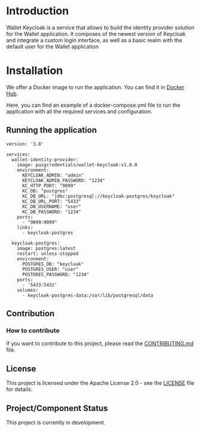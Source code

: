 
# Introduction
Wallet Keycloak is a service that allows to build the identity provider solution for the Wallet application. It composes of the newest version of Keycloak and integrate a custom login interface, as well as a basic realm with the default user for the Wallet application

# Installation

We offer a Docker image to run the application. You can find it in [Docker Hub](https://hub.docker.com/repository/docker/puigcredentials/wallet-keycloak).

Here, you can find an example of a docker-compose.yml file to run the application with all the required services and configuration.

## Running the application
```
version: '3.8'

services:
  wallet-identity-provider:
    image: puigcredentials/wallet-keycloak:v1.0.0
    environment:
      KEYCLOAK_ADMIN: "admin"
      KEYCLOAK_ADMIN_PASSWORD: "1234"
      KC_HTTP_PORT: "9099"
      KC_DB: "postgres"
      KC_DB_URL: "jdbc:postgresql://keycloak-postgres/keycloak"
      KC_DB_URL_PORT: "5433"
      KC_DB_USERNAME: "user"
      KC_DB_PASSWORD: "1234"
    ports:
      - "9099:9099"
    links:
      - keycloak-postgres

  keycloak-postgres:
    image: postgres:latest
    restart: unless-stopped
    environment:
      POSTGRES_DB: "keycloak"
      POSTGRES_USER: "user"
      POSTGRES_PASSWORD: "1234"
    ports:
      - '5433:5432'
    volumes:
      - keycloak-postgres-data:/var/lib/postgresql/data
```

## Contribution

### How to contribute
If you want to contribute to this project, please read the [CONTRIBUTING.md](CONTRIBUTING.md) file.

## License
This project is licensed under the Apache License 2.0 - see the [LICENSE](LICENSE) file for details.

## Project/Component Status
This project is currently in development.

